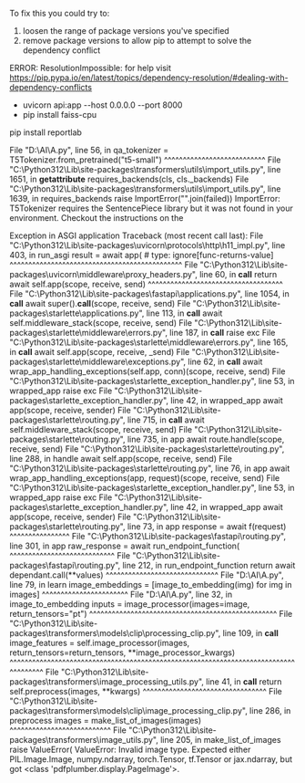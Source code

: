 
To fix this you could try to:
1. loosen the range of package versions you've specified
2. remove package versions to allow pip to attempt to solve the dependency conflict

ERROR: ResolutionImpossible: for help visit https://pip.pypa.io/en/latest/topics/dependency-resolution/#dealing-with-dependency-conflicts


- uvicorn api:app --host 0.0.0.0 --port 8000
-  pip install faiss-cpu

pip install reportlab




  File "D:\AI\A.py", line 56, in <module>
    qa_tokenizer = T5Tokenizer.from_pretrained("t5-small")
                   ^^^^^^^^^^^^^^^^^^^^^^^^^^^
  File "C:\Python312\Lib\site-packages\transformers\utils\import_utils.py", line 1651, in __getattribute__
    requires_backends(cls, cls._backends)
  File "C:\Python312\Lib\site-packages\transformers\utils\import_utils.py", line 1639, in requires_backends
    raise ImportError("".join(failed))
ImportError:
T5Tokenizer requires the SentencePiece library but it was not found in your environment. Checkout the instructions on the





 Exception in ASGI application
Traceback (most recent call last):
  File "C:\Python312\Lib\site-packages\uvicorn\protocols\http\h11_impl.py", line 403, in run_asgi
    result = await app(  # type: ignore[func-returns-value]
             ^^^^^^^^^^^^^^^^^^^^^^^^^^^^^^^^^^^^^^^^^^^^^^
  File "C:\Python312\Lib\site-packages\uvicorn\middleware\proxy_headers.py", line 60, in __call__
    return await self.app(scope, receive, send)
           ^^^^^^^^^^^^^^^^^^^^^^^^^^^^^^^^^^^^
  File "C:\Python312\Lib\site-packages\fastapi\applications.py", line 1054, in __call__
    await super().__call__(scope, receive, send)
  File "C:\Python312\Lib\site-packages\starlette\applications.py", line 113, in __call__
    await self.middleware_stack(scope, receive, send)
  File "C:\Python312\Lib\site-packages\starlette\middleware\errors.py", line 187, in __call__
    raise exc
  File "C:\Python312\Lib\site-packages\starlette\middleware\errors.py", line 165, in __call__
    await self.app(scope, receive, _send)
  File "C:\Python312\Lib\site-packages\starlette\middleware\exceptions.py", line 62, in __call__
    await wrap_app_handling_exceptions(self.app, conn)(scope, receive, send)
  File "C:\Python312\Lib\site-packages\starlette\_exception_handler.py", line 53, in wrapped_app
    raise exc
  File "C:\Python312\Lib\site-packages\starlette\_exception_handler.py", line 42, in wrapped_app
    await app(scope, receive, sender)
  File "C:\Python312\Lib\site-packages\starlette\routing.py", line 715, in __call__
    await self.middleware_stack(scope, receive, send)
  File "C:\Python312\Lib\site-packages\starlette\routing.py", line 735, in app
    await route.handle(scope, receive, send)
  File "C:\Python312\Lib\site-packages\starlette\routing.py", line 288, in handle
    await self.app(scope, receive, send)
  File "C:\Python312\Lib\site-packages\starlette\routing.py", line 76, in app
    await wrap_app_handling_exceptions(app, request)(scope, receive, send)
  File "C:\Python312\Lib\site-packages\starlette\_exception_handler.py", line 53, in wrapped_app
    raise exc
  File "C:\Python312\Lib\site-packages\starlette\_exception_handler.py", line 42, in wrapped_app
    await app(scope, receive, sender)
  File "C:\Python312\Lib\site-packages\starlette\routing.py", line 73, in app
    response = await f(request)
               ^^^^^^^^^^^^^^^^
  File "C:\Python312\Lib\site-packages\fastapi\routing.py", line 301, in app
    raw_response = await run_endpoint_function(
                   ^^^^^^^^^^^^^^^^^^^^^^^^^^^^
  File "C:\Python312\Lib\site-packages\fastapi\routing.py", line 212, in run_endpoint_function
    return await dependant.call(**values)
           ^^^^^^^^^^^^^^^^^^^^^^^^^^^^^^
  File "D:\AI\A.py", line 79, in learn
    image_embeddings = [image_to_embedding(img) for img in images]
                        ^^^^^^^^^^^^^^^^^^^^^^^
  File "D:\AI\A.py", line 32, in image_to_embedding
    inputs = image_processor(images=image, return_tensors="pt")
             ^^^^^^^^^^^^^^^^^^^^^^^^^^^^^^^^^^^^^^^^^^^^^^^^^^
  File "C:\Python312\Lib\site-packages\transformers\models\clip\processing_clip.py", line 109, in __call__
    image_features = self.image_processor(images, return_tensors=return_tensors, **image_processor_kwargs)
                     ^^^^^^^^^^^^^^^^^^^^^^^^^^^^^^^^^^^^^^^^^^^^^^^^^^^^^^^^^^^^^^^^^^^^^^^^^^^^^^^^^^^^^
  File "C:\Python312\Lib\site-packages\transformers\image_processing_utils.py", line 41, in __call__
    return self.preprocess(images, **kwargs)
           ^^^^^^^^^^^^^^^^^^^^^^^^^^^^^^^^^
  File "C:\Python312\Lib\site-packages\transformers\models\clip\image_processing_clip.py", line 286, in preprocess
    images = make_list_of_images(images)
             ^^^^^^^^^^^^^^^^^^^^^^^^^^^
  File "C:\Python312\Lib\site-packages\transformers\image_utils.py", line 205, in make_list_of_images
    raise ValueError(
ValueError: Invalid image type. Expected either PIL.Image.Image, numpy.ndarray, torch.Tensor, tf.Tensor or jax.ndarray, but got <class 'pdfplumber.display.PageImage'>.




























































